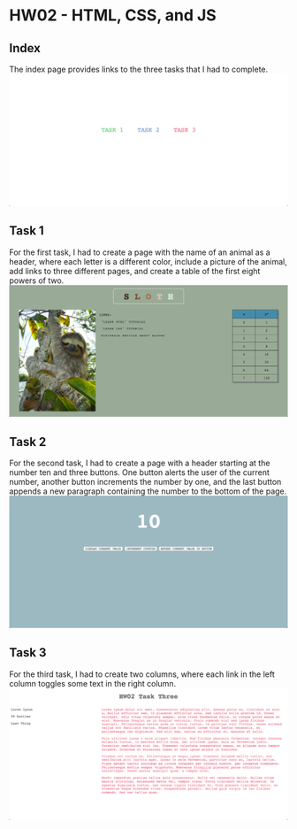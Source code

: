 # HW02 - HTML, CSS, and JS  

## Index 
The index page provides links to the three tasks that I had to complete. 
![index](screenshots/main.png) 

## Task 1 
For the first task, I had to create a page with the name of an animal as a header, where each letter is a different color, include a picture of the animal, add links to three different pages, and create a table of the first eight powers of two. 
![task 1](screenshots/task-1.png) 

## Task 2 
For the second task, I had to create a page with a header starting at the number ten and three buttons. One button alerts the user of the current number, another button increments the number by one, and the last button appends a new paragraph containing the number to the bottom of the page. 
![task 2](screenshots/task-2.png) 

## Task 3
For the third task, I had to create two columns, where each link in the left column toggles some text in the right column. 
![task 3](screenshots/task-3.png) 
